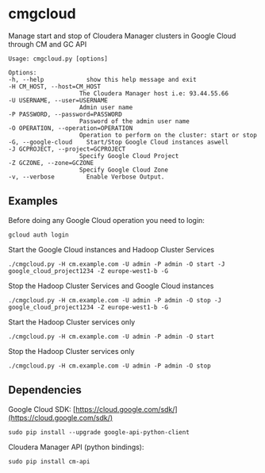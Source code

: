 # cmgcloud
Manage start and stop of Cloudera Manager clusters in Google Cloud through CM and GC API

	Usage: cmgcloud.py [options]

	Options:
  	-h, --help            show this help message and exit
  	-H CM_HOST, --host=CM_HOST
                        The Cloudera Manager host i.e: 93.44.55.66
  	-U USERNAME, --user=USERNAME
                        Admin user name
  	-P PASSWORD, --password=PASSWORD
                        Password of the admin user name
  	-O OPERATION, --operation=OPERATION
                        Operation to perform on the cluster: start or stop
  	-G, --google-cloud    Start/Stop Google Cloud instances aswell
  	-J GCPROJECT, --project=GCPROJECT
                        Specify Google Cloud Project
  	-Z GCZONE, --zone=GCZONE
                        Specify Google Cloud Zone
  	-v, --verbose         Enable Verbose Output.  
  	
## Examples

Before doing any Google Cloud operation you need to login:

	gcloud auth login

Start the Google Cloud instances and Hadoop Cluster Services

	./cmgcloud.py -H cm.example.com -U admin -P admin -O start -J google_cloud_project1234 -Z europe-west1-b -G	
Stop the Hadoop Cluster Services and Google Cloud instances

	./cmgcloud.py -H cm.example.com -U admin -P admin -O stop -J google_cloud_project1234 -Z europe-west1-b -G
	
Start the Hadoop Cluster services only

	./cmgcloud.py -H cm.example.com -U admin -P admin -O start

Stop the Hadoop Cluster services only
	
	./cmgcloud.py -H cm.example.com -U admin -P admin -O stop
	
## Dependencies

Google Cloud SDK: [https://cloud.google.com/sdk/](https://cloud.google.com/sdk/)

	sudo pip install --upgrade google-api-python-client

Cloudera Manager API (python bindings):

	sudo pip install cm-api
